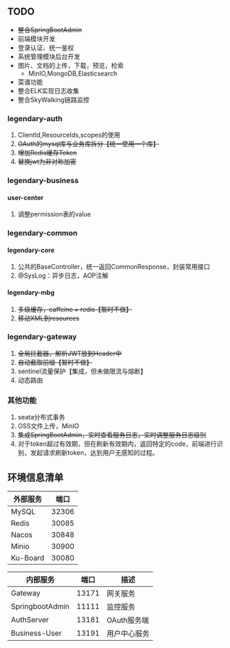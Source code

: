 ## TODO

- ~~整合SpringBootAdmin~~
- 前端模块开发
- 登录认证、统一鉴权
- 系统管理模块后台开发
- 图片、文档的上传，下载，预览，检索
    - MinIO,MongoDB,Elasticsearch
- 菜谱功能
- 整合ELK实现日志收集
- 整合SkyWalking链路监控

### legendary-auth

1. ClientId,ResourceIds,scopes的使用
2. ~~OAuth的mysql库与业务库拆分【统一使用一个库】~~
3. ~~增加Redis缓存Token~~
4. ~~替换jwt为非对称加密~~

### legendary-business

#### user-center

1. 调整permission表的value

### legendary-common

#### legendary-core

1. 公共的BaseController，统一返回CommonResponse，封装常用接口
2. @SysLog：异步日志，AOP注解

#### legendary-mbg

1. ~~多级缓存，caffeine + redis【暂时不做】~~
2. ~~移动XML到resources~~

### legendary-gateway

1. ~~全局拦截器，解析JWT放到Header中~~
2. ~~自动截取前缀【暂时不做】~~
3. sentinel流量保护【集成，但未做限流与熔断】
4. 动态路由

### 其他功能

1. seata分布式事务
2. OSS文件上传，MinIO
3. ~~集成SpringBootAdmin，实时查看服务日志，实时调整服务日志级别~~
4. 对于token超过有效期，但在刷新有效期内，返回特定的code，前端进行识别，发起请求刷新token，达到用户无感知的过程。

## 环境信息清单

| 外部服务     | 端口    |
|----------|-------|
| MySQL    | 32306 |
| Redis    | 30085 |
| Nacos    | 30848 |
| Minio    | 30900 |
| Ku-Board | 30080 |


| 内部服务            | 端口    | 描述       |
|-----------------|-------|----------|
| Gateway         | 13171 | 网关服务     |
| SpringbootAdmin | 11111 | 监控服务     |
| AuthServer      | 13181 | OAuth服务端 |
| Business-User   | 13191 | 用户中心服务   |
